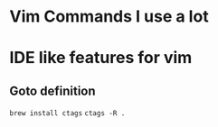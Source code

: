 # Vim Commands I use a lot

# IDE like features for vim

## Goto definition

`brew install ctags`
`ctags -R .`

